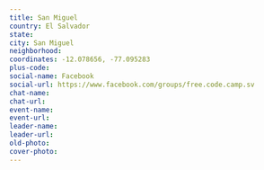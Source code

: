 ```yaml
---
title: San Miguel
country: El Salvador
state: 
city: San Miguel
neighborhood: 
coordinates: -12.078656, -77.095283
plus-code:
social-name: Facebook
social-url: https://www.facebook.com/groups/free.code.camp.sv
chat-name:
chat-url:
event-name:
event-url:
leader-name:
leader-url:
old-photo: 
cover-photo:
---
```


